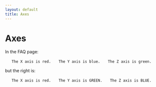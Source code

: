 ```yaml
---
layout: default
title: Axes
---
```


# Axes

In the FAQ page:

`   The X axis is red.`
`   The Y axis is blue.`
`   The Z axis is green.`

but the right is:

`   The X axis is red.`
`   The Y axis is GREEN.`
`   The Z axis is BLUE.`


